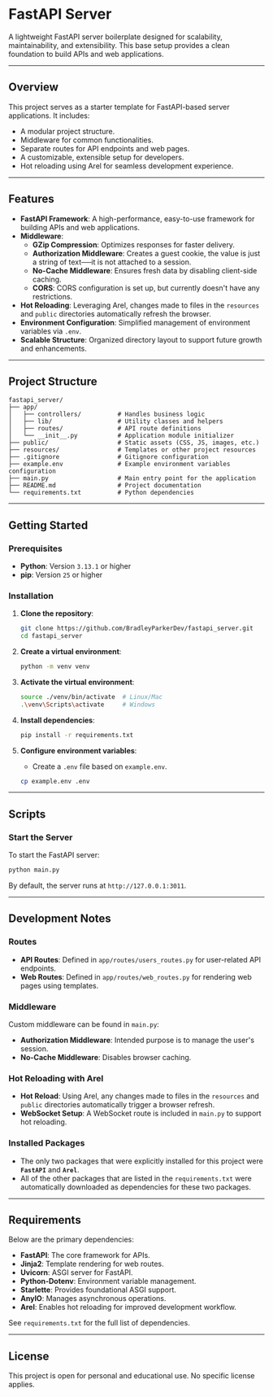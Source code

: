 # FastAPI Server

A lightweight FastAPI server boilerplate designed for scalability, maintainability, and extensibility. This base setup provides a clean foundation to build APIs and web applications.

---

## Overview

This project serves as a starter template for FastAPI-based server applications. It includes:
- A modular project structure.
- Middleware for common functionalities.
- Separate routes for API endpoints and web pages.
- A customizable, extensible setup for developers.
- Hot reloading using Arel for seamless development experience.

---

## Features

- **FastAPI Framework**: A high-performance, easy-to-use framework for building APIs and web applications.
- **Middleware**:
  - **GZip Compression**: Optimizes responses for faster delivery.
  - **Authorization Middleware**: Creates a guest cookie, the value is just a string of text──it is not attached to a session.
  - **No-Cache Middleware**: Ensures fresh data by disabling client-side caching.
  - **CORS**: CORS configuration is set up, but currently doesn't have any restrictions.
- **Hot Reloading**: Leveraging Arel, changes made to files in the `resources` and `public` directories automatically refresh the browser.
- **Environment Configuration**: Simplified management of environment variables via `.env`.
- **Scalable Structure**: Organized directory layout to support future growth and enhancements.

---

## Project Structure

```
fastapi_server/
├── app/
│   ├── controllers/          # Handles business logic 
│   ├── lib/                  # Utility classes and helpers
│   ├── routes/               # API route definitions
│   └── __init__.py           # Application module initializer
├── public/                   # Static assets (CSS, JS, images, etc.)
├── resources/                # Templates or other project resources
├── .gitignore                # Gitignore configuration
├── example.env               # Example environment variables configuration
├── main.py                   # Main entry point for the application
├── README.md                 # Project documentation
└── requirements.txt          # Python dependencies
```

---

## Getting Started

### Prerequisites

- **Python**: Version `3.13.1` or higher
- **pip**: Version `25` or higher

### Installation

1. **Clone the repository**:
   ```bash
   git clone https://github.com/BradleyParkerDev/fastapi_server.git
   cd fastapi_server
   ```

2. **Create a virtual environment**:
   ```bash
   python -m venv venv
   ```

3. **Activate the virtual environment**:
   ```bash
   source ./venv/bin/activate  # Linux/Mac
   .\venv\Scripts\activate     # Windows
   ```

4. **Install dependencies**:
   ```bash
   pip install -r requirements.txt
   ```

5. **Configure environment variables**:
   - Create a `.env` file based on `example.env`.
   ```bash
   cp example.env .env
   ```

---

## Scripts

### Start the Server
To start the FastAPI server:
```bash
python main.py
```

By default, the server runs at `http://127.0.0.1:3011`.

---

## Development Notes

### Routes
- **API Routes**: Defined in `app/routes/users_routes.py` for user-related API endpoints.
- **Web Routes**: Defined in `app/routes/web_routes.py` for rendering web pages using templates.

### Middleware
Custom middleware can be found in `main.py`:
- **Authorization Middleware**: Intended purpose is to manage the user's session.
- **No-Cache Middleware**: Disables browser caching.

### Hot Reloading with Arel
- **Hot Reload**: Using Arel, any changes made to files in the `resources` and `public` directories automatically trigger a browser refresh.
- **WebSocket Setup**: A WebSocket route is included in `main.py` to support hot reloading.

### Installed Packages
- The only two packages that were explicitly installed for this project were **`FastAPI`** and **`Arel`**.
- All of the other packages that are listed in the `requirements.txt` were automatically downloaded as dependencies for these two packages.

---

## Requirements

Below are the primary dependencies:
- **FastAPI**: The core framework for APIs.
- **Jinja2**: Template rendering for web routes.
- **Uvicorn**: ASGI server for FastAPI.
- **Python-Dotenv**: Environment variable management.
- **Starlette**: Provides foundational ASGI support.
- **AnyIO**: Manages asynchronous operations.
- **Arel**: Enables hot reloading for improved development workflow.

See `requirements.txt` for the full list of dependencies.

---

## License

This project is open for personal and educational use. No specific license applies.
